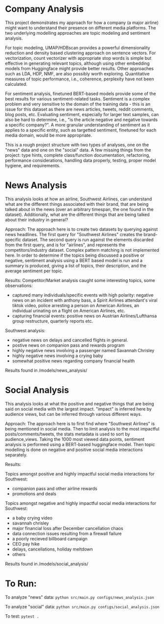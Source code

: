 # Company Analysis

This project demonstrates my approach for how a company (a major airline) might want to understand their presence on different media platforms. The two underlying modelling approaches are topic modeling and sentiment analysis. 

For topic modeling, UMAP/HDBscan provides a powerful dimensionality reduction and density based clustering approach on sentence vectors. For vectorization, count vectorizer with appropriate stop words is simple but effective in generating relevant topics, although using other embedding models from Huggingface might provide better results. Other approaches such as LDA, HDP, NMF, are also possibly worth exploring. Quantitative measures of topic performance, i.e., coherence, perplexity have not been calculated.  

For sentiment analysis, finetuned BERT-based models provide some of the best results for various sentiment-related tasks. Sentiment is a complex problem and very sensitive to the domain of the training data - this is an issue for this dataset as there are news articles, tweets, reddit comments, blog posts, etc. Evaluating sentiment, especially for larger text samples, can also be hard to determine, i.e., "is the article negative and negative towards a specific company?". A more granular understanding of sentiment as it applies to a specific entity, such as targetted sentiment, finetuned for each media domain, would be more appropriate.

This is a rough project structure with two types of analyses, one on the "news" data and one on the "social" data. A few missing things from the project: type hints, complete class/function documentation, refactoring, performance considerations, handling data properly, testing, proper model hygiene, and requirements.

# News Analysis

This analysis looks at how an airline, Southwest Airlines, can understand what are the different things associated with their brand, that are being talked about in the news (over an arbitrary timespan, the one found in the dataset). Additionally, what are the different things that are being talked about their industry in general?

Approach: The approach here is to create two datasets by querying against news headlines. The first query for "Southwest Airlines" creates the brand-specific dataset. The second query is run against the elements discarded from the first query, and is for "airlines", and represents the competitors/industry dataset. Complex pattern matching is not implemented here. In order to determine if the topics being discussed a positive or negative, sentiment analysis using a BERT based model is run and a summary is produced, giving a list of topics, their description, and the average sentiment per topic. 

Results: 
Competitor/Market analysis caught some interesting topics, some observations:
- captured many individuals/specific events with high polarity: negative news on an incident with anthony bass, a Spirit Airlines attendant's viral tiktok video, police arresting a person on American Airlines, an individual urinating on a flight on American Airlines, etc. 
- capturing financial events: positive news on Austrian Airlines/Lufthansa group restructure, quarterly reports etc. 

Southwest analysis:
- negative news on delays and cancelled flights in general.
- postive news on companion pass and rewards program
- highly negative news involving a passenger named Savannah Chrisley
- highly negative news involving a crying baby
- somewhat positive news regarding company financial health

Results found in /models/news_analysis/


# Social Analysis

This analysis looks at what the positive and negative things that are being said on social media with the largest impact. "impact" is inferred here by audience views, but can be inferred through various different ways. 

Approach: The approach here is to first find where "Southwest Airlines" is being mentioned in social media. Then to limit analysis to the most impactful posts/comments/tweets, the stats metadata is used to sort by audience_views. Taking the 1000 most viewed data points, sentiment analysis is performed using a BERT-based huggingface model. Then topic modelling is done on negative and positive social media interactions separately. 

Results:

Topics amongst positive and highly impactful social media interactions for Southwest:
- companion pass and other airline rewards
- promotions and deals

Topics amongst negative and highly impactful social media interactions for Southwest:
- a baby crying video
- savannah chrisley
- major financial loss after December cancellation chaos
- data connection issues resulting from a firewall failure
- a poorly recieved billboard campaign
- CEO pay hike
- delays, cancellations, holiday meltdown
- others

Results found in /models/social_analysis/


# To Run:
To analyze "news" data: ```python src/main.py configs/news_analysis.json```

To analyze "social" data: ```python src/main.py configs/social_analysis.json```  

To test: ```pytest .```

